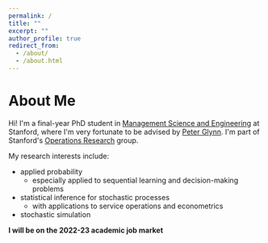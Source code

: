 ```yaml
---
permalink: /
title: ""
excerpt: ""
author_profile: true
redirect_from: 
  - /about/
  - /about.html
---
```


About Me
======
Hi! I'm a final-year PhD student in [Management Science and Engineering](https://msande.stanford.edu/) at Stanford, where I'm very fortunate to be advised by [Peter Glynn](https://web.stanford.edu/~glynn/). I'm part of Stanford's [Operations Research](https://or.stanford.edu/) group.

My research interests include:
- applied probability
  - especially applied to sequential learning and decision-making problems
- statistical inference for stochastic processes
  - with applications to service operations and econometrics
- stochastic simulation



**I will be on the 2022-23 academic job market**
 



